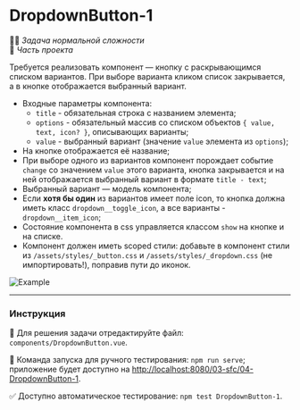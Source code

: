 # DropdownButton-1

👷🏻 _Задача нормальной сложности_<br />
💼 _Часть проекта_

<!--start_statement-->
Требуется реализовать компонент — кнопку с раскрывающимся списком вариантов. При выборе варианта кликом список закрывается, а в кнопке отображается выбранный вариант. 
- Входные параметры компонента:
    - `title` - обязательная строка с названием элемента;
    - `options` - обязательный массив со списком объектов `{ value, text, icon? }`, описывающих варианты;
    - `value` - выбранный вариант (значение `value` элемента из `options`);
- На кнопке отображается её название;
- При выборе одного из вариантов компонент порождает событие `change` со значением `value` этого варианта, кнопка закрывается и на ней отображается выбранный вариант в формате `title - text`;
- Выбранный вариант — модель компонента;
- Если **хотя бы один** из вариантов имеет поле icon, то кнопка должна иметь класс `dropdown__toggle_icon`, а все варианты - `dropdown__item_icon`;
- Состояние компонента в css управляется классом `show` на кнопке и на списке.
- Компонент должен иметь scoped стили: добавьте в компонент стили из `/assets/styles/_button.css` и `/assets/styles/_dropdown.css` (не импортировать!), поправив пути до иконок.

<img src="https://i.imgur.com/nYFYRAz.gif" alt="Example" />
<!--end_statement-->

---

### Инструкция

📝 Для решения задачи отредактируйте файл: `components/DropdownButton.vue`.

🚀 Команда запуска для ручного тестирования: `npm run serve`;<br>
приложение будет доступно на [http://localhost:8080/03-sfc/04-DropdownButton-1](http://localhost:8080/03-sfc/04-DropdownButton-1).

✅ Доступно автоматическое тестирование: `npm test DropdownButton-1`.
